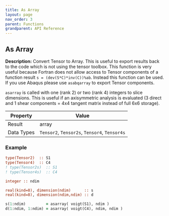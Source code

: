 ```yaml
---
title: As Array
layout: page
nav_order: 3
parent: Functions
grandparent: API Reference
---
```


## As Array

**Description:** Convert Tensor to Array. This is useful to export results back to the code which is not using the tensor toolbox. This function is very useful because Fortran does not allow access to Tensor components of a function result `s = (dev(S*C)*inv(C))%ab`. Instead this function can be used. If you use Abaqus please use `asabqarray` to export Tensor components.

`asarray` is called with one (rank 2) or two (rank 4) integers to slice dimensions. This is useful if an axisymmetric analysis is evaluated (3 direct and 1 shear components = 4x4 tangent matrix instead of full 6x6 storage).

| Property   | Value                  |
| ---        | ---                    |
| Result     | array                  |
| Data Types | `Tensor2`, `Tensor2s`, `Tensor4`, `Tensor4s`  |

### Example

```fortran
type(Tensor2)  :: S1
type(Tensor4)  :: C4
! type(Tensor2s)  :: S1
! type(Tensor4s)  :: C4

integer :: ndim

real(kind=8), dimension(ndim)      :: s
real(kind=8), dimension(ndim,ndim) :: d

s(1:ndim)         = asarray( voigt(S1), ndim )
d(1:ndim, 1:ndim) = asarray( voigt(C4), ndim, ndim )
```
